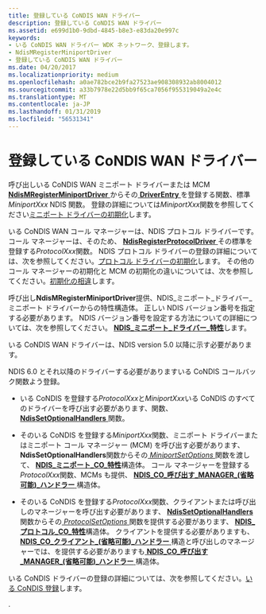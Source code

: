 ```yaml
---
title: 登録している CoNDIS WAN ドライバー
description: 登録している CoNDIS WAN ドライバー
ms.assetid: e699d1b0-9dbd-4845-b8e3-e83da20e997c
keywords:
- いる CoNDIS WAN ドライバー WDK ネットワーク、登録します。
- NdisMRegisterMiniportDriver
- 登録している CoNDIS WAN ドライバー
ms.date: 04/20/2017
ms.localizationpriority: medium
ms.openlocfilehash: a0ae782bce2b9fa27523ae908308932ab8004012
ms.sourcegitcommit: a33b7978e22d5bb9f65ca7056f955319049a2e4c
ms.translationtype: MT
ms.contentlocale: ja-JP
ms.lasthandoff: 01/31/2019
ms.locfileid: "56531341"
---
```

# <a name="registering-condis-wan-drivers"></a>登録している CoNDIS WAN ドライバー





呼び出しいる CoNDIS WAN ミニポート ドライバーまたは MCM [ **NdisMRegisterMiniportDriver** ](https://msdn.microsoft.com/library/windows/hardware/ff563654)からその[ **DriverEntry** ](https://msdn.microsoft.com/library/windows/hardware/ff544113)を登録する関数、標準*MiniportXxx* NDIS 関数。 登録の詳細については*MiniportXxx*関数を参照してください[ミニポート ドライバーの初期化](initializing-a-miniport-driver.md)します。

いる CoNDIS WAN コール マネージャーは、NDIS プロトコル ドライバーです。 コール マネージャーは、そのため、 [ **NdisRegisterProtocolDriver** ](https://msdn.microsoft.com/library/windows/hardware/ff564520)その標準を登録する*ProtocolXxx*関数。 NDIS プロトコル ドライバーの登録の詳細については、次を参照してください。[プロトコル ドライバーの初期化](initializing-a-protocol-driver.md)します。 その他のコール マネージャーの初期化と MCM の初期化の違いについては、次を参照してください。[初期化の相違](differences-in-initialization.md)します。

呼び出し**NdisMRegisterMiniportDriver**提供、NDIS\_ミニポート\_ドライバー\_ミニポート ドライバーからの特性構造体。 正しい NDIS バージョン番号を指定する必要があります。 NDIS バージョン番号を設定する方法についての詳細については、次を参照してください。 [ **NDIS\_ミニポート\_ドライバー\_特性**](https://msdn.microsoft.com/library/windows/hardware/ff565958)します。

いる CoNDIS WAN ドライバーは、NDIS version 5.0 以降に示す必要があります。

NDIS 6.0 とそれ以降のドライバーする必要がありますいる CoNDIS コールバック関数よう登録。

-   いる CoNDIS を登録する*ProtocolXxx*と*MiniportXxx*いる CoNDIS のすべてのドライバーを呼び出す必要があります、関数、 [ **NdisSetOptionalHandlers** ](https://msdn.microsoft.com/library/windows/hardware/ff564550)関数。

-   そのいる CoNDIS を登録する*MiniportXxx*関数、ミニポート ドライバーまたはミニポート コール マネージャー (MCM) を呼び出す必要があります、 **NdisSetOptionalHandlers**関数からその[ *MiniportSetOptions* ](https://msdn.microsoft.com/library/windows/hardware/ff559443)関数を渡して、 [ **NDIS\_ミニポート\_CO\_特性**](https://msdn.microsoft.com/library/windows/hardware/ff565948)構造体。 コール マネージャーを登録する*ProtocolXxx*関数、MCMs も提供、 [ **NDIS\_CO\_呼び出す\_MANAGER\_(省略可能)\_ハンドラー** ](https://msdn.microsoft.com/library/windows/hardware/ff564883)構造体。

-   そのいる CoNDIS を登録する*ProtocolXxx*関数、クライアントまたは呼び出しのマネージャーを呼び出す必要があります、 [ **NdisSetOptionalHandlers** ](https://msdn.microsoft.com/library/windows/hardware/ff564550)関数からその[ *ProtocolSetOptions* ](https://msdn.microsoft.com/library/windows/hardware/ff570269)関数を提供する必要があります、 [ **NDIS\_プロトコル\_CO\_特性**](https://msdn.microsoft.com/library/windows/hardware/ff566817)構造体。 クライアントを提供する必要がありますも、 [ **NDIS\_CO\_クライアント\_(省略可能)\_ハンドラー** ](https://msdn.microsoft.com/library/windows/hardware/ff564884)構造と呼び出しのマネージャーでは、を提供する必要がありますも[ **NDIS\_CO\_呼び出す\_MANAGER\_(省略可能)\_ハンドラー** ](https://msdn.microsoft.com/library/windows/hardware/ff564883)構造体。

いる CoNDIS ドライバーの登録の詳細については、次を参照してください。[いる CoNDIS 登録](condis-registration.md)します。

.

 

 





